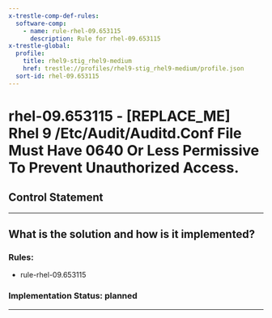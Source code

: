 ```yaml
---
x-trestle-comp-def-rules:
  software-comp:
    - name: rule-rhel-09.653115
      description: Rule for rhel-09.653115
x-trestle-global:
  profile:
    title: rhel9-stig_rhel9-medium
    href: trestle://profiles/rhel9-stig_rhel9-medium/profile.json
  sort-id: rhel-09.653115
---
```


# rhel-09.653115 - \[REPLACE_ME\] Rhel 9 /Etc/Audit/Auditd.Conf File Must Have 0640 Or Less Permissive To Prevent Unauthorized Access.

## Control Statement

______________________________________________________________________

## What is the solution and how is it implemented?

<!-- For implementation status enter one of: implemented, partial, planned, alternative, not-applicable -->

<!-- Note that the list of rules under ### Rules: is read-only and changes will not be captured after assembly to JSON -->

<!-- Add control implementation description here for control: rhel-09.653115 -->

### Rules:

  - rule-rhel-09.653115

### Implementation Status: planned

______________________________________________________________________
